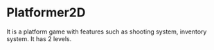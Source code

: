 # Platformer2D
It is a platform game with features such as shooting system, inventory system.
It has 2 levels.
